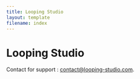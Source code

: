 ```yaml
---
title: Looping Studio
layout: template
filename: index
--- 
```


# Looping Studio

Contact for support : [contact@looping-studio.com](mailto:contact@looping-studio.com).
